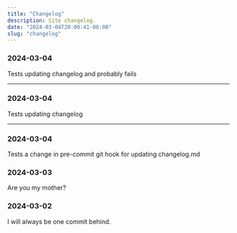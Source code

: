 ```yaml
---
title: "Changelog"
description: Site changelog.
date: "2024-03-04T20:00:41-08:00"
slug: "changelog"
---
```

### 2024-03-04

Tests updating changelog and probably fails

---
### 2024-03-04

Tests updating changelog

---

### 2024-03-04

Tests a change in pre-commit git hook for updating changelog.md

### 2024-03-03

Are you my mother?

### 2024-03-02

I  will always be one commit behind.
